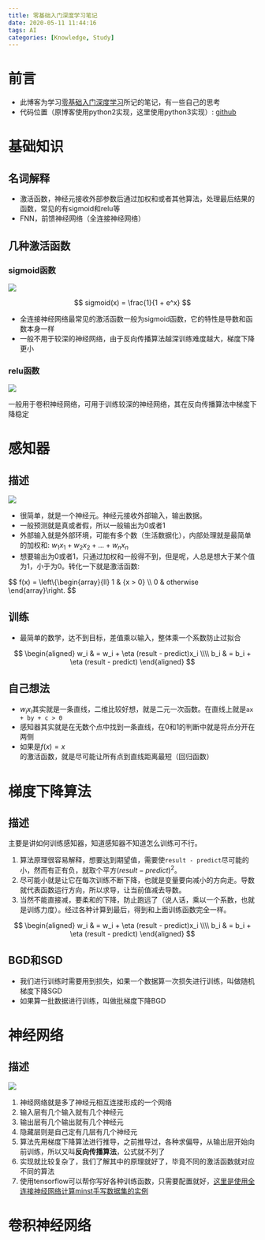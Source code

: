 ```yaml
---
title: 零基础入门深度学习笔记
date: 2020-05-11 11:44:16
tags: AI
categories: [Knowledge, Study]
---
```


# 前言

- 此博客为学习[零基础入门深度学习](https://www.zybuluo.com/hanbingtao/note/433855)所记的笔记，有一些自己的思考
- 代码位置（原博客使用python2实现，这里使用python3实现）: [github](https://github.com/Githubwyb/DeepLearningStudy)

# 基础知识

## 名词解释

- 激活函数，神经元接收外部参数后通过加权和或者其他算法，处理最后结果的函数，常见的有sigmoid和relu等
- FNN，前馈神经网络（全连接神经网络）

## 几种激活函数

### sigmoid函数

<img src = "2020_05_22_01.jpg" />

$$ sigmoid(x) = \frac{1}{1 + e^x} $$

- 全连接神经网络最常见的激活函数一般为sigmoid函数，它的特性是导数和函数本身一样
- 一般不用于较深的神经网络，由于反向传播算法越深训练难度越大，梯度下降更小

### relu函数

<img src = "2020_05_22_02.png" />

一般用于卷积神经网络，可用于训练较深的神经网络，其在反向传播算法中梯度下降稳定

# 感知器

## 描述

<img src = "2020_05_11_01.png" />

- 很简单，就是一个神经元。神经元接收外部输入，输出数据。
- 一般预测就是真或者假，所以一般输出为0或者1
- 外部输入就是外部环境，可能有多个数（生活数据化），内部处理就是最简单的加权和: $w_1 x_1 + w_2 x_2 + ... + w_n x_n$
- 想要输出为0或者1，只通过加权和一般得不到，但是呢，人总是想大于某个值为1，小于为0。转化一下就是激活函数:

$$ f(x) = \left\\{\begin{array}{ll}
    1 & {x > 0} \\\\
    0 & otherwise
\end{array}\right. $$

## 训练

- 最简单的数学，达不到目标，差值乘以输入，整体乘一个系数防止过拟合

$$ \begin{aligned}
    w_i & = w_i + \eta (result - predict)x_i \\\\
    b_i & = b_i + \eta (result - predict)
\end{aligned} $$

## 自己想法

- $w_i x_i$其实就是一条直线，二维比较好想，就是二元一次函数。在直线上就是`ax + by + c > 0`
- 感知器其实就是在无数个点中找到一条直线，在0和1的判断中就是将点分开在两侧
- 如果是$f(x) = x$的激活函数，就是尽可能让所有点到直线距离最短（回归函数）

# 梯度下降算法

## 描述

主要是讲如何训练感知器，知道感知器不知道怎么训练可不行。

1. 算法原理很容易解释，想要达到期望值，需要使`result - predict`尽可能的小，然而有正有负，就取个平方$(result - predict)^2$。
2. 尽可能小就是让它在每次训练不断下降，也就是变量要向减小的方向走。导数就代表函数运行方向，所以求导，让当前值减去导数。
3. 当然不能直接减，要柔和的下降，防止跑远了（说人话，乘以一个系数，也就是训练力度）。经过各种计算到最后，得到和上面训练函数完全一样。

$$ \begin{aligned}
    w_i & = w_i + \eta (result - predict)x_i \\\\
    b_i & = b_i + \eta (result - predict)
\end{aligned} $$

## BGD和SGD

- 我们进行训练时需要用到损失，如果一个数据算一次损失进行训练，叫做随机梯度下降SGD
- 如果算一批数据进行训练，叫做批梯度下降BGD

# 神经网络

## 描述

<img src = "2020_05_11_02.jpeg" />

1. 神经网络就是多了神经元相互连接形成的一个网络
2. 输入层有几个输入就有几个神经元
3. 输出层有几个输出就有几个神经元
4. 隐藏层则是自己定有几层有几个神经元
5. 算法先用梯度下降算法进行推导，之前推导过，各种求偏导，从输出层开始向前训练，所以又叫**反向传播算法**，公式就不列了
6. 实现就比较复杂了，我们了解其中的原理就好了，毕竟不同的激活函数就对应不同的算法
7. 使用tensorflow可以帮你写好各种训练函数，只需要配置就好，[这里是使用全连接神经网络计算minst手写数据集的实例](/blogs/2020-05-12-minst/#full_connect)

# 卷积神经网络